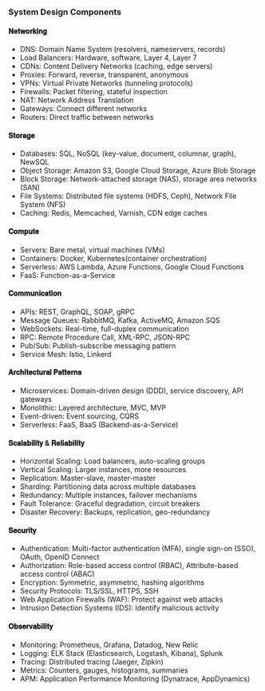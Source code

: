 ###  System Design Components

#### **𝐍𝐞𝐭𝐰𝐨𝐫𝐤𝐢𝐧𝐠**
- DNS: Domain Name System (resolvers, nameservers, records)
- Load Balancers: Hardware, software, Layer 4, Layer 7
- CDNs: Content Delivery Networks (caching, edge servers)
- Proxies: Forward, reverse, transparent, anonymous
- VPNs: Virtual Private Networks (tunneling protocols)
- Firewalls: Packet filtering, stateful inspection
- NAT: Network Address Translation
- Gateways: Connect different networks
- Routers: Direct traffic between networks

#### **𝐒𝐭𝐨𝐫𝐚𝐠𝐞**
- Databases: SQL, NoSQL (key-value, document, columnar, graph), NewSQL
- Object Storage: Amazon S3, Google Cloud Storage, Azure Blob Storage
- Block Storage: Network-attached storage (NAS), storage area networks (SAN)
- File Systems: Distributed file systems (HDFS, Ceph), Network File System (NFS)
- Caching: Redis, Memcached, Varnish, CDN edge caches

#### **𝐂𝐨𝐦𝐩𝐮𝐭𝐞**
- Servers: Bare metal, virtual machines (VMs)
- Containers: Docker, Kubernetes(container orchestration)
- Serverless: AWS Lambda, Azure Functions, Google Cloud Functions
- FaaS: Function-as-a-Service

#### **𝐂𝐨𝐦𝐦𝐮𝐧𝐢𝐜𝐚𝐭𝐢𝐨𝐧**
- APIs: REST, GraphQL, SOAP, gRPC
- Message Queues: RabbitMQ, Kafka, ActiveMQ, Amazon SQS
- WebSockets: Real-time, full-duplex communication
- RPC: Remote Procedure Call, XML-RPC, JSON-RPC
- Pub/Sub: Publish-subscribe messaging pattern
- Service Mesh: Istio, Linkerd

#### **𝐀𝐫𝐜𝐡𝐢𝐭𝐞𝐜𝐭𝐮𝐫𝐚𝐥 𝐏𝐚𝐭𝐭𝐞𝐫𝐧𝐬**
- Microservices: Domain-driven design (DDD), service discovery, API gateways
- Monolithic: Layered architecture, MVC, MVP
- Event-driven: Event sourcing, CQRS
- Serverless: FaaS, BaaS (Backend-as-a-Service)

#### **𝐒𝐜𝐚𝐥𝐚𝐛𝐢𝐥𝐢𝐭𝐲 & 𝐑𝐞𝐥𝐢𝐚𝐛𝐢𝐥𝐢𝐭𝐲**
- Horizontal Scaling: Load balancers, auto-scaling groups
- Vertical Scaling: Larger instances, more resources
- Replication: Master-slave, master-master
- Sharding: Partitioning data across multiple databases
- Redundancy: Multiple instances, failover mechanisms
- Fault Tolerance: Graceful degradation, circuit breakers
- Disaster Recovery: Backups, replication, geo-redundancy

#### **𝐒𝐞𝐜𝐮𝐫𝐢𝐭𝐲**
- Authentication: Multi-factor authentication (MFA), single sign-on (SSO), OAuth, OpenID Connect
- Authorization: Role-based access control (RBAC), Attribute-based access control (ABAC)
- Encryption: Symmetric, asymmetric, hashing algorithms
- Security Protocols: TLS/SSL, HTTPS, SSH
- Web Application Firewalls (WAF): Protect against web attacks
- Intrusion Detection Systems (IDS): Identify malicious activity

#### **𝐎𝐛𝐬𝐞𝐫𝐯𝐚𝐛𝐢𝐥𝐢𝐭𝐲**
- Monitoring: Prometheus, Grafana, Datadog, New Relic
- Logging: ELK Stack (Elasticsearch, Logstash, Kibana), Splunk
- Tracing: Distributed tracing (Jaeger, Zipkin)
- Metrics: Counters, gauges, histograms, summaries
- APM: Application Performance Monitoring (Dynatrace, AppDynamics)
